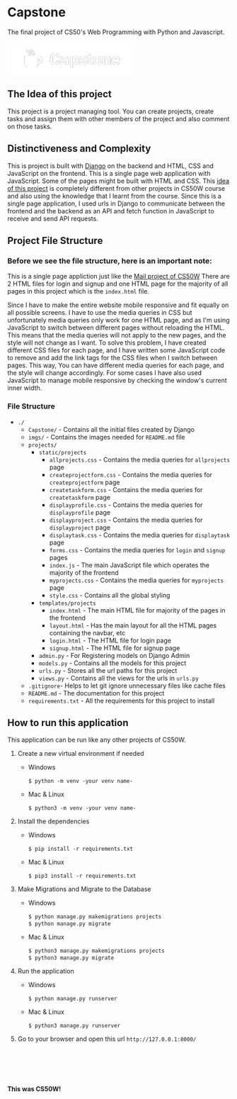 # Capstone

The final project of CS50's Web Programming with Python and Javascript.

![logo](./imgs/logo.png)

## The Idea of this project

This project is a project managing tool. You can create projects, create tasks and assign them with other members of the project and also comment on those tasks. 

## Distinctiveness and Complexity

This is project is built with [Django](https://www.djangoproject.com/) on the backend and HTML, CSS and JavaScript on the frontend. This is a single page web application with JavaScript. Some of the pages might be built with HTML and CSS. This [idea of this project](#the-idea-of-this-project) is completely different from other projects in CS50W course and also using the knowledge that I learnt from the course. Since this is a single page application, I used urls in Django to communicate between the frontend and the backend as an API and fetch function in JavaScript to receive and send API requests.

## Project File Structure

### Before we see the file structure, here is an important note:
This is a single page appliction just like the [Mail project of CS50W](https://cs50.harvard.edu/web/2020/projects/3/mail/) There are 2 HTML files for login and signup and one HTML page for the majority of all pages in this project which is the `index.html` file.

Since I have to make the entire website mobile responsive and fit equally on all possible screens. I have to use the media queries in CSS but unfortunately media queries only work for one HTML page, and as I'm using JavaScript to switch between different pages without reloading the HTML. This means that the media queries will not apply to the new pages, and the style will not change as I want. To solve this problem, I have created different CSS files for each page, and I have written some JavaScript code to remove and add the link tags for the CSS files when I switch between pages. This way, You can have different media queries for each page, and the style will change accordingly. For some cases I have also used JavaScript to manage mobile responsive by checking the window's current inner width. 

### File Structure
- `./`
    - `Capstone/` - Contains all the initial files created by Django
    - `imgs/` - Contains the images needed for `README.md` file
    - `projects/` 
        - `static/projects`
            - `allprojects.css` - Contains the media queries for `allprojects` page
            - `createprojectform.css` - Contains the media queries for `createprojectform` page
            - `createtaskform.css` - Contains the media queries for `createtaskform` page
            - `displayprofile.css` - Contains the media queries for `displayprofile` page
            - `displayproject.css` - Contains the media queries for `displayproject` page
            - `displaytask.css` - Contains the media queries for `displaytask` page
            - `forms.css` - Contains the media queries for `login` and `signup` pages
            - `index.js` - The main JavaScript file which operates the majority of the frontend
            - `myprojects.css` - Contains the media queries for `myprojects` page
            - `style.css` - Contains all the global styling
        - `templates/projects`
            - `index.html` - The main HTML file for majority of the pages in the frontend
            - `layout.html` - Has the main layout for all the HTML pages containing the navbar, etc
            - `login.html` - The HTML file for login page
            - `signup.html` - The HTML file for signup page
        - `admin.py` - For Registering models on Django Admin
        - `models.py` - Contains all the models for this project
        - `urls.py` - Stores all the url paths for this project
        - `views.py` - Contains all the views for the urls in `urls.py`
    - `.gitignore`- Helps to let git ignore unnecessary files like cache files 
    - `README.md` - The documentation for this project
    - `requirements.txt` - All the requirements for this project to install


## How to run this application

This application can be run like any other projects of CS50W. 

1. Create a new virtual environment if needed

    - Windows
        ```
        $ python -m venv -your venv name-
        ```
    - Mac & Linux
        ```
        $ python3 -m venv -your venv name-
        ```

2. Install the dependencies

    - Windows
        ```
        $ pip install -r requirements.txt
        ```
    
    - Mac & Linux
        ```
        $ pip3 install -r requirements.txt
        ```

3. Make Migrations and Migrate to the Database

    - Windows
        ```
        $ python manage.py makemigrations projects
        $ python manage.py migrate
        ```

    - Mac & Linux
        ```
        $ python3 manage.py makemigrations projects
        $ python3 manage.py migrate
        ```
4. Run the application

    - Windows
        ```
        $ python manage.py runserver
        ```

    - Mac & Linux
        ```
        $ python3 manage.py runserver
        ```

5. Go to your browser and open this url `http://127.0.0.1:8000/` 

<br>
<br>
<br>
<br>

**This was CS50W!**